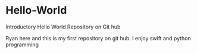 # Hello-World
Introductory Hello World Repository on Git hub

Ryan here and this is my first repository on git hub. I enjoy swift and python programming

